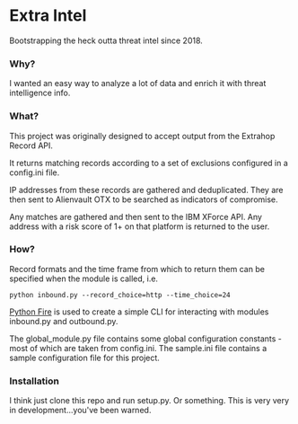 # Extra Intel
Bootstrapping the heck outta threat intel since 2018.

### Why?

I wanted an easy way to analyze a lot of data and enrich it with 
threat intelligence info.

### What?
This project was originally designed to accept output from the Extrahop Record API.

It returns matching records according to a set of exclusions configured in a config.ini file.

IP addresses from these records are gathered and deduplicated. They are then sent to Alienvault OTX
to be searched as indicators of compromise.

Any matches are gathered and then sent to the IBM XForce API. Any address with a risk score of 1+ on that platform
is returned to the user.

### How?
Record formats and the time frame from which to return them can be specified when the module is called, i.e.

`python inbound.py --record_choice=http --time_choice=24`

[Python Fire](https://github.com/google/python-fire) is used to create a simple CLI for interacting with modules
inbound.py and outbound.py.

The global_module.py file contains some global configuration constants - most of which are taken from config.ini.
The sample.ini file contains a sample configuration file for this project.

### Installation

I think just clone this repo and run setup.py. Or something. This is very very in development...you've been warned.